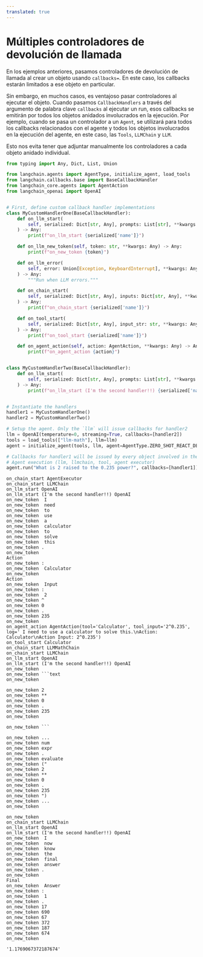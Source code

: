 ```yaml
---
translated: true
---
```


# Múltiples controladores de devolución de llamada

En los ejemplos anteriores, pasamos controladores de devolución de llamada al crear un objeto usando `callbacks=`. En este caso, los callbacks estarán limitados a ese objeto en particular.

Sin embargo, en muchos casos, es ventajoso pasar controladores al ejecutar el objeto. Cuando pasamos `CallbackHandlers` a través del argumento de palabra clave `callbacks` al ejecutar un run, esos callbacks se emitirán por todos los objetos anidados involucrados en la ejecución. Por ejemplo, cuando se pasa un controlador a un `Agent`, se utilizará para todos los callbacks relacionados con el agente y todos los objetos involucrados en la ejecución del agente, en este caso, las `Tools`, `LLMChain` y `LLM`.

Esto nos evita tener que adjuntar manualmente los controladores a cada objeto anidado individual.

```python
from typing import Any, Dict, List, Union

from langchain.agents import AgentType, initialize_agent, load_tools
from langchain.callbacks.base import BaseCallbackHandler
from langchain_core.agents import AgentAction
from langchain_openai import OpenAI


# First, define custom callback handler implementations
class MyCustomHandlerOne(BaseCallbackHandler):
    def on_llm_start(
        self, serialized: Dict[str, Any], prompts: List[str], **kwargs: Any
    ) -> Any:
        print(f"on_llm_start {serialized['name']}")

    def on_llm_new_token(self, token: str, **kwargs: Any) -> Any:
        print(f"on_new_token {token}")

    def on_llm_error(
        self, error: Union[Exception, KeyboardInterrupt], **kwargs: Any
    ) -> Any:
        """Run when LLM errors."""

    def on_chain_start(
        self, serialized: Dict[str, Any], inputs: Dict[str, Any], **kwargs: Any
    ) -> Any:
        print(f"on_chain_start {serialized['name']}")

    def on_tool_start(
        self, serialized: Dict[str, Any], input_str: str, **kwargs: Any
    ) -> Any:
        print(f"on_tool_start {serialized['name']}")

    def on_agent_action(self, action: AgentAction, **kwargs: Any) -> Any:
        print(f"on_agent_action {action}")


class MyCustomHandlerTwo(BaseCallbackHandler):
    def on_llm_start(
        self, serialized: Dict[str, Any], prompts: List[str], **kwargs: Any
    ) -> Any:
        print(f"on_llm_start (I'm the second handler!!) {serialized['name']}")


# Instantiate the handlers
handler1 = MyCustomHandlerOne()
handler2 = MyCustomHandlerTwo()

# Setup the agent. Only the `llm` will issue callbacks for handler2
llm = OpenAI(temperature=0, streaming=True, callbacks=[handler2])
tools = load_tools(["llm-math"], llm=llm)
agent = initialize_agent(tools, llm, agent=AgentType.ZERO_SHOT_REACT_DESCRIPTION)

# Callbacks for handler1 will be issued by every object involved in the
# Agent execution (llm, llmchain, tool, agent executor)
agent.run("What is 2 raised to the 0.235 power?", callbacks=[handler1])
```

```output
on_chain_start AgentExecutor
on_chain_start LLMChain
on_llm_start OpenAI
on_llm_start (I'm the second handler!!) OpenAI
on_new_token  I
on_new_token  need
on_new_token  to
on_new_token  use
on_new_token  a
on_new_token  calculator
on_new_token  to
on_new_token  solve
on_new_token  this
on_new_token .
on_new_token
Action
on_new_token :
on_new_token  Calculator
on_new_token
Action
on_new_token  Input
on_new_token :
on_new_token  2
on_new_token ^
on_new_token 0
on_new_token .
on_new_token 235
on_new_token
on_agent_action AgentAction(tool='Calculator', tool_input='2^0.235', log=' I need to use a calculator to solve this.\nAction: Calculator\nAction Input: 2^0.235')
on_tool_start Calculator
on_chain_start LLMMathChain
on_chain_start LLMChain
on_llm_start OpenAI
on_llm_start (I'm the second handler!!) OpenAI
on_new_token
on_new_token ```text
on_new_token

on_new_token 2
on_new_token **
on_new_token 0
on_new_token .
on_new_token 235
on_new_token

on_new_token ```

on_new_token ...
on_new_token num
on_new_token expr
on_new_token .
on_new_token evaluate
on_new_token ("
on_new_token 2
on_new_token **
on_new_token 0
on_new_token .
on_new_token 235
on_new_token ")
on_new_token ...
on_new_token

on_new_token
on_chain_start LLMChain
on_llm_start OpenAI
on_llm_start (I'm the second handler!!) OpenAI
on_new_token  I
on_new_token  now
on_new_token  know
on_new_token  the
on_new_token  final
on_new_token  answer
on_new_token .
on_new_token
Final
on_new_token  Answer
on_new_token :
on_new_token  1
on_new_token .
on_new_token 17
on_new_token 690
on_new_token 67
on_new_token 372
on_new_token 187
on_new_token 674
on_new_token
```

```output
'1.1769067372187674'
```
